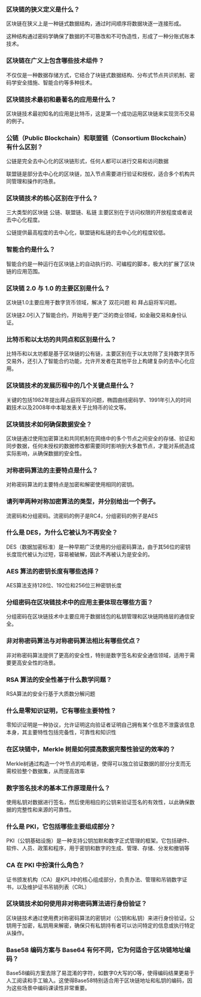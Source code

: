 ### 区块链的狭义定义是什么？

区块链在狭义上是一种链式数据结构，通过时间顺序将数据块逐一连接形成。

这种结构通过密码学确保了数据的不可篡改和不可伪造性，形成了一种分账式账本技术。

### 区块链在广义上包含哪些技术组件？

不仅仅是一种数据存储方式，它结合了块链式数据结构、分布式节点共识机制、密码学安全措施、智能合约等多种技术。

### 区块链技术最初和最著名的应用是什么？

区块链技术最初知名的应用是比特币，这是第一个成功运用区块链来实现货币交易的例子。

### 公链（Public Blockchain）和联盟链（Consortium Blockchain）有什么区别？

公链是完全去中心化的区块链形式，任何人都可以进行交易和访问数据

联盟链是部分去中心化的区块链，加入节点需要进行验证和授权，适合多个机构共同管理和操作的场景。

### 区块链技术的核心区别在于什么？

三大类型的区块链  公链、联盟链、私链 主要区别在于访问权限的开放程度或者说去中心化程度。

公链提供最高程度的去中心化，联盟链和私链的去中心化的程度较低。

### 智能合约是什么？

智能合约是一种运行在区块链上的自动执行的、可编程的脚本，极大的扩展了区块链的应用范围。

### 区块链 2.0 与 1.0 的主要区别是什么？

区块链1.0主要应用于数字货币领域，解决了 双花问题 和 拜占庭将军问题。

区块链2.0引入了智能合约，开始用于更广泛的商业领域，如金融交易和身份认证。

### 比特币和以太坊的共同点和区别是什么？

比特币和以太坊都是基于区块链的公有链，主要区别在于以太坊除了支持数字货币交易外，还引入了智能合约功能，允许开发者在其他平台上构建复杂的去中心化应用。

### 区块链技术的发展历程中的几个关键点是什么？

关键的包括1982年提出拜占庭将军的问题，椭圆曲线密码学、1991年引入的时间戳技术以及2008年中本聪发表关于比特币的论文等。

### 区块链技术如何确保数据安全？

区块链通过使用加密算法和共同机制在网络中的多个节点之间安全的存储、验证和同步数据，任何未授权的数据修改都需要同时影响到大多数节点，才能对系统造成实际影响，从确保数据的安全性。

### **对称密码算法的主要特点是什么？**

对称密码算法的主要特点是加密和解密使用相同的密钥。

### **请列举两种对称加密算法的类型，并分别给出一个例子。**

流密码和分组密码。流密码的例子是RC4，分组密码的例子是AES

### **什么是 DES，为什么它被认为不再安全？**

DES（数据加密标准）是一种早期广泛使用的分组密码算法，由于其56位的密钥长度现代被认为过短，容易被破解，因此不再被认为是安全的。

### **AES 算法的密钥长度有哪些选择？**

AES算法支持128位、192位和256位三种密钥长度

### **分组密码在区块链技术中的应用主要体现在哪些方面？**

分组密码在区块链技术中主要应用于数据钱包的私钥管理和区块链网络层的通信安全。

### **非对称密码算法与对称密码算法相比有哪些优点？**

非对称密码算法提供了更高的安全性，特别是数字签名和安全通信领域，适用于需要更高安全性的场景。

### **RSA 算法的安全性基于什么数学问题？**

RSA算法的安全行基于大质数分解问题

### 什么是零知识证明，它有哪些主要特性？

零知识证明是一种协议，允许证明这向验证者证明自己拥有某个信息不泄露该信息本身，其主要特性包括完备性，可靠性和知识性

### **在区块链中，Merkle 树是如何提高数据完整性验证的效率的？**

Merkle树通过构造一个叶节点的哈希链，使得可以独立验证数据的部分分支而无需校验整个数据集，从而提高效率

### **数字签名技术的基本工作原理是什么？**

使用私钥对数据进行签名，然后使用相应的公钥来验证签名的有效性，以此确保数据的完整性和来源的可靠性。

### **什么是 PKI，它包括哪些主要组成部分？**

PKI（公钥基础设施）是一种支持公钥加默和数字正式管理的框架。它包括硬件、软件、人员、政策和程序，用于密钥和数字的生成、管理、存储、分发和撤销等

### **CA 在 PKI 中扮演什么角色？**

证书颁发机构（CA）是KPLI中的核心组成部分，负责办法、管理和吊销数字证书，以及维护证书吊销列表（CRL）

### **区块链技术如何使用非对称密码算法进行身份验证？**

区块链技术通过使用费对称密码算法的密钥对（公钥和私钥）来进行身份验证。公钥用于加密，私钥用来解密，确保只有私钥持有者可以访问特定的信息或执行特定从操作。

### Base58 编码方案与 Base64 有何不同，它为何适合于区块链地址编码？

Base58编码方案去除了易混淆的字符，如数字0大写的O等，使得编码结果更易于人工阅读和手工输入。这使得Base58特别适合用于区块链地址和私钥的编码，因为这些场景中编码课读性非常重要。
